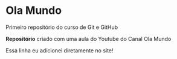 # Ola Mundo
 Primeiro repositório do curso de Git e GitHub

**Repositório** criado com uma aula do Youtube do Canal Ola Mundo

Essa linha eu adicionei diretamente no site!
